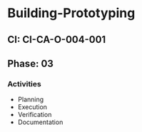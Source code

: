 # Building-Prototyping

## CI: CI-CA-O-004-001
## Phase: 03

### Activities
- Planning
- Execution
- Verification
- Documentation
